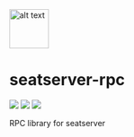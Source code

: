 <img src="https://tixy-objects.s3.amazonaws.com/media/logos/tixylogo_facebook.jpg" alt="alt text" width="70" height="70">

# seatserver-rpc
![](https://img.shields.io/github/last-commit/jsjohnstone/seatserver-rpc)
![](https://img.shields.io/badge/project-seatserver-yellow)
![](https://img.shields.io/badge/version-0.00-lightgrey)

RPC library for seatserver
